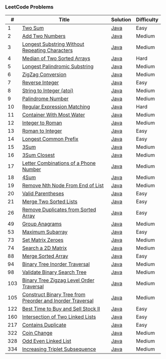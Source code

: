 ### LeetCode Problems


| # | Title | Solution | Difficulty |
|---| ----- | -------- | ---------- |
|1|[Two Sum](https://leetcode.com/problems/two-sum/)| [Java](https://github.com/cmgun/leetcode/blob/master/src/main/java/com/cmgun/leetcode/math/TwoSum.java)|Easy|
|2|[Add Two Numbers](https://leetcode.com/problems/add-two-numbers/)| [Java](https://github.com/cmgun/leetcode/blob/master/src/main/java/com/cmgun/leetcode/math/AddTwoNumbers.java)|Medium|
|3|[Longest Substring Without Repeating Characters](https://leetcode.com/problems/longest-substring-without-repeating-characters/)| [Java](https://github.com/cmgun/leetcode/blob/master/src/main/java/com/cmgun/leetcode/strings/LongestSubstringWithoutRepeat.class)|Medium|
|4|[Median of Two Sorted Arrays](https://leetcode.com/problems/median-of-two-sorted-arrays/)| [Java](https://github.com/cmgun/leetcode/blob/master/src/main/java/com/cmgun/leetcode/array/FindMedianSortedArrays.java)|Hard|
|5|[Longest Palindromic Substring](https://leetcode.com/problems/longest-palindromic-substring/)| [Java](https://github.com/cmgun/leetcode/blob/master/src/main/java/com/cmgun/leetcode/dp/Solution5.java)|Medium|
|6|[ZigZag Conversion](https://leetcode.com/problems/zigzag-conversion/)| [Java]()|Medium|
|7|[Reverse Integer](https://leetcode.com/problems/reverse-integer/)| [Java](https://github.com/cmgun/leetcode/blob/master/src/main/java/com/cmgun/leetcode/math/ReverseInteger.java)|Easy|
|8|[String to Integer (atoi)](https://leetcode.com/problems/string-to-integer-atoi/)| [Java](https://github.com/cmgun/leetcode/blob/master/src/main/java/com/cmgun/leetcode/strings/StringToInteger.java)|Medium|
|9|[Palindrome Number](https://leetcode.com/problems/palindrome-number/)| [Java](https://github.com/cmgun/leetcode/blob/master/src/main/java/com/cmgun/leetcode/strings/PalindromeNumber.java)|Medium|
|10|[Regular Expression Matching](https://leetcode.com/problems/regular-expression-matching/)| [Java](https://github.com/cmgun/leetcode/blob/master/src/main/java/com/cmgun/leetcode/dp/RegularExpressionMatching.java)|Hard|
|11|[Container With Most Water](https://leetcode.com/problems/container-with-most-water/)| [Java](https://github.com/cmgun/leetcode/blob/master/src/main/java/com/cmgun/leetcode/array/ContainerWithMostWater.java)|Medium|
|12|[Integer to Roman](https://leetcode.com/problems/integer-to-roman/)| [Java](https://github.com/cmgun/leetcode/blob/master/src/main/java/com/cmgun/leetcode/math/IntegerToRoman.java)|Medium|
|13|[Roman to Integer](https://leetcode.com/problems/roman-to-integer/)| [Java](https://github.com/cmgun/leetcode/blob/master/src/main/java/com/cmgun/leetcode/math/RomanToInteger.java)|Easy|
|14|[Longest Common Prefix](https://leetcode.com/problems/longest-common-prefix/)| [Java](https://github.com/cmgun/leetcode/blob/master/src/main/java/com/cmgun/leetcode/strings/LongestCommonPrefix.java)|Easy|
|15|[3Sum](https://leetcode.com/problems/3sum/)| [Java](https://github.com/cmgun/leetcode/blob/master/src/main/java/com/cmgun/leetcode/math/ThreeSum.java)|Medium|
|16|[3Sum Closest](https://leetcode.com/problems/3sum-closest/)| [Java](https://github.com/cmgun/leetcode/blob/master/src/main/java/com/cmgun/leetcode/math/ThreeSumClosest.java)|Medium|
|17|[Letter Combinations of a Phone Number](https://leetcode.com/problems/letter-combinations-of-a-phone-number/)| [Java](https://github.com/cmgun/leetcode/blob/master/src/main/java/com/cmgun/leetcode/strings/LetterCombinations.java)|Medium|
|18|[4Sum](https://leetcode.com/problems/4sum/)| [Java](https://github.com/cmgun/leetcode/blob/master/src/main/java/com/cmgun/leetcode/math/FourSum.java)|Medium|
|19|[Remove Nth Node From End of List](https://leetcode.com/problems/remove-nth-node-from-end-of-list/)| [Java](https://github.com/cmgun/leetcode/blob/master/src/main/java/com/cmgun/leetcode/array/RemoveNthNodeFromEndofList.java)|Medium|
|20|[Valid Parentheses](https://leetcode.com/problems/remove-nth-node-from-end-of-list/)| [Java](https://github.com/cmgun/leetcode/blob/master/src/main/java/com/cmgun/leetcode/strings/ValidParentheses.java)|Easy|
|21|[Merge Two Sorted Lists](https://leetcode.com/problems/merge-two-sorted-lists/)| [Java](https://github.com/cmgun/leetcode/blob/master/src/main/java/com/cmgun/leetcode/array/MergeTwoSortedLists.java)|Easy|
|26|[Remove Duplicates from Sorted Array](https://leetcode.com/problems/remove-duplicates-from-sorted-array/)| [Java](https://github.com/cmgun/leetcode/blob/master/src/main/java/com/cmgun/leetcode/array/RemoveDuplicatesfromSortedArray.java)|Easy|
|49|[Group Anagrams](https://leetcode.com/problems/group-anagrams/)| [Java](https://github.com/cmgun/leetcode/blob/master/src/main/java/com/cmgun/leetcode/array/GroupAnagrams.java)|Medium|
|53|[Maximum Subarray](https://leetcode-cn.com/problems/maximum-subarray/)| [Java](https://github.com/cmgun/leetcode/blob/master/src/main/java/com/cmgun/leetcode/array/MaximumSubarray.java)|Easy|
|73|[Set Matrix Zeroes](https://leetcode.com/problems/set-matrix-zeroes/)| [Java](https://github.com/cmgun/leetcode/blob/master/src/main/java/com/cmgun/leetcode/array/SetMatrixZeroes.java)|Medium|
|74|[Search a 2D Matrix](https://leetcode.com/problems/search-a-2d-matrix/)| [Java](https://github.com/cmgun/leetcode/blob/master/src/main/java/com/cmgun/leetcode/array/SearchA2DMatrix.java)|Medium|
|88|[Merge Sorted Array](https://leetcode-cn.com/problems/merge-sorted-array/)| [Java](https://github.com/cmgun/leetcode/blob/master/src/main/java/com/cmgun/leetcode/array/MergeSortedArray.java)|Easy|
|94|[Binary Tree Inorder Traversal](https://leetcode.com/problems/binary-tree-inorder-traversal/)| [Java](https://github.com/cmgun/leetcode/blob/master/src/main/java/com/cmgun/leetcode/tree/BinaryTreeInorderTraversal.java)|Medium|
|98|[Validate Binary Search Tree](https://leetcode.com/problems/validate-binary-search-tree/)| [Java](https://github.com/cmgun/leetcode/blob/master/src/main/java/com/cmgun/leetcode/tree/ValidBST.java)|Medium|
|103|[Binary Tree Zigzag Level Order Traversal](https://leetcode.com/problems/binary-tree-zigzag-level-order-traversal/)| [Java](https://github.com/cmgun/leetcode/blob/master/src/main/java/com/cmgun/leetcode/tree/BinaryTreeZigzagLevelOrderTraversal.java)|Medium|
|105|[Construct Binary Tree from Preorder and Inorder Traversal](https://leetcode.com/problems/construct-binary-tree-from-preorder-and-inorder-traversal/)| [Java](https://github.com/cmgun/leetcode/blob/master/src/main/java/com/cmgun/leetcode/tree/BinaryTreeFromPreNInorderTraversal.java)|Medium|
|122|[Best Time to Buy and Sell Stock II](https://leetcode.com/problems/best-time-to-buy-and-sell-stock-ii/)| [Java](https://github.com/cmgun/leetcode/blob/master/src/main/java/com/cmgun/leetcode/array/BestTimetoBuyandSellStockII.java)|Easy|
|160|[Intersection of Two Linked Lists](https://leetcode.com/problems/intersection-of-two-linked-lists/)| [Java](https://github.com/cmgun/leetcode/blob/master/src/main/java/com/cmgun/leetcode/linkedlist/IntersectionofTwoLinkedLists.java)|Easy|
|217|[Contains Duplicate](https://leetcode-cn.com/problems/contains-duplicate/)| [Java](https://github.com/cmgun/leetcode/blob/master/src/main/java/com/cmgun/leetcode/array/ContainsDuplicate.java)|Easy|
|322|[Coin Change](https://leetcode.com/problems/coin-change/)| [Java](https://github.com/cmgun/leetcode/blob/master/src/main/java/com/cmgun/leetcode/dp/CoinChange.java)|Medium|
|328|[Odd Even Linked List](https://leetcode.com/problems/odd-even-linked-list/)| [Java](https://github.com/cmgun/leetcode/blob/master/src/main/java/com/cmgun/leetcode/linkedlist/OddEvenLinkedList.java)|Medium|
|334|[Increasing Triplet Subsequence](https://leetcode.com/problems/increasing-triplet-subsequence/)| [Java](https://github.com/cmgun/leetcode/blob/master/src/main/java/com/cmgun/leetcode/array/IncreasingTripletSubsequence.java)|Medium|
